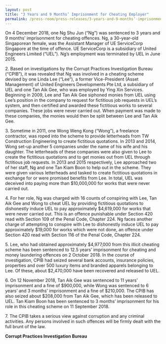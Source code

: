 ```yaml
---
layout: post
title: "3 Years and 9 Months’ Imprisonment for Cheating Employer"
permalink: /press-room/press-releases/3-years-and-9-months’-imprisonment-cheating-employer/
---
```

On 4 December 2018, one Ng Shu Jun (“Ng”) was sentenced to 3 years and 9 months’ imprisonment for cheating offences. Ng, a 30-year-old Singaporean female, was the Assistant Manager of UE ServiceCorp Singapore at the time of offence. UE ServiceCorp is a subsidiary of United Engineers Limited (“UEL”). Ng’s employment was terminated by UEL in June 2015.

2\.          Based on investigations by the Corrupt Practices Investigation Bureau (“CPIB”), it was revealed that Ng was involved in a cheating scheme devised by one Linda Lee (“Lee”), a former Vice-President (Asset Management) of United Engineers Developments Pte Ltd, a subsidiary of UEL and one Tan Aik Gee, who was employed by Ying Xin Services. Beginning in 2009, Lee and Tan Aik Gee siphoned monies from UEL using Lee’s position in the company to request for fictitious job requests in UEL’s system, and then certified and awarded these fictitious works to several companies. These jobs were never carried out. When payment was made to these companies, the monies would then be split between Lee and Tan Aik Gee.

3\.          Sometime in 2011, one Wong Weng Kong (“Wong”), a freelance contractor, was roped into the scheme to provide letterheads from TW Construction Engineering to create fictitious quotations. In 2013 and 2014, Wong set-up another 5 companies under the name of his wife and his daughter. The letterheads of these companies were also given to Lee to create the fictitious quotations and to get monies out from UEL through fictitious job requests. In 2013 and 2015 respectively, Lee approached two of her staff, Ng and one Tan Kiam Boon to help out in the scheme. They were given various letterheads and tasked to create fictitious quotations in exchange for or were promised benefits from Lee. In total, UEL was deceived into paying more than $10,000,000 for works that were never carried out. 

4\.          For her role, Ng was charged with 16 counts of conspiring with Lee, Tan Aik Gee and Wong to cheat UEL by providing fictitious quotations to dishonestly induce UEL to pay approximately $4,619,000 for works that were never carried out. This is an offence punishable under Section 420 read with Section 109 of the Penal Code, Chapter 224. Ng faces another charge of attempting to conspire with Lee to dishonestly induce UEL to pay approximately $19,000 for works which were not done, an offence under Section 420 read with Section 116 of the Penal Code, Chapter 224. 

5\.          Lee, who had obtained approximately $4,977,000 from this illicit cheating scheme has been sentenced to 12.5 years’ imprisonment for cheating and money laundering offences on 2 October 2018. In the course of investigation, CPIB had seized several bank accounts, insurance policies, properties and over 500 luxury items and branded apparels belonging to Lee. Of these, about $2,470,000 have been recovered and released to UEL.

6\.          On 12 November 2018, Tan Aik Gee was sentenced to 11 years’ imprisonment and a fine of $900,000, while Wong was sentenced to 6 years’ and 3 months’ imprisonment and a fine of $210,000. The CPIB has also seized about $208,000 from Tan Aik Gee, which has been released to UEL. Tan Kiam Boon has been sentenced to 3 months’ imprisonment for his role in this cheating scheme on 11 September 2018.     

7\.          The CPIB takes a serious view against corruption and any criminal activities. Any persons involved in such offences will be firmly dealt with the full brunt of the law.

**Corrupt Practices Investigation Bureau**
